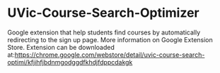# UVic-Course-Search-Optimizer
Google extension that help students find courses by automatically redirecting to the sign up page. More information on Google Extension Store.
Extension can be downloaded at:https://chrome.google.com/webstore/detail/uvic-course-search-optimi/kfjihfjbdnmgodggdfkhdjfdppcdakgk
